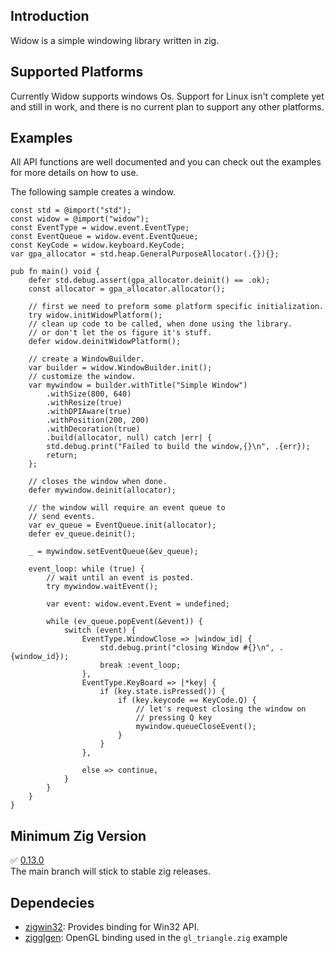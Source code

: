 ## Introduction

Widow is a simple windowing library written in zig.

## Supported Platforms

Currently Widow supports windows Os.
Support for Linux isn't complete yet and still in work,
and there is no current plan to support any other platforms.

## Examples

All API functions are well documented and you can check out the examples
for more details on how to use.

The following sample creates a window.

```zig
const std = @import("std");
const widow = @import("widow");
const EventType = widow.event.EventType;
const EventQueue = widow.event.EventQueue;
const KeyCode = widow.keyboard.KeyCode;
var gpa_allocator = std.heap.GeneralPurposeAllocator(.{}){};

pub fn main() void {
    defer std.debug.assert(gpa_allocator.deinit() == .ok);
    const allocator = gpa_allocator.allocator();

    // first we need to preform some platform specific initialization.
    try widow.initWidowPlatform();
    // clean up code to be called, when done using the library.
    // or don't let the os figure it's stuff.
    defer widow.deinitWidowPlatform();

    // create a WindowBuilder.
    var builder = widow.WindowBuilder.init();
    // customize the window.
    var mywindow = builder.withTitle("Simple Window")
        .withSize(800, 640)
        .withResize(true)
        .withDPIAware(true)
        .withPosition(200, 200)
        .withDecoration(true)
        .build(allocator, null) catch |err| {
        std.debug.print("Failed to build the window,{}\n", .{err});
        return;
    };

    // closes the window when done.
    defer mywindow.deinit(allocator);

    // the window will require an event queue to
    // send events.
    var ev_queue = EventQueue.init(allocator);
    defer ev_queue.deinit();

    _ = mywindow.setEventQueue(&ev_queue);

    event_loop: while (true) {
        // wait until an event is posted.
        try mywindow.waitEvent();

        var event: widow.event.Event = undefined;

        while (ev_queue.popEvent(&event)) {
            switch (event) {
                EventType.WindowClose => |window_id| {
                    std.debug.print("closing Window #{}\n", .{window_id});
                    break :event_loop;
                },
                EventType.KeyBoard => |*key| {
                    if (key.state.isPressed()) {
                        if (key.keycode == KeyCode.Q) {
                            // let's request closing the window on
                            // pressing Q key
                            mywindow.queueCloseEvent();
                        }
                    }
                },

                else => continue,
            }
        }
    }
}
```

## Minimum Zig Version

✅ [0.13.0](https://ziglang.org/documentation/0.13.0/)   
The main branch will stick to stable zig releases.

## Dependecies

- [zigwin32](https://github.com/marlersoft/zigwin32): Provides binding for Win32 API.
- [zigglgen](https://github.com/castholm/zigglgen): OpenGL binding used in the `gl_triangle.zig` example 
